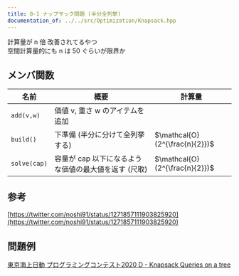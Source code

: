 ```yaml
---
title: 0-1 ナップサック問題 (半分全列挙)
documentation_of: ../../src/Optimization/Knapsack.hpp
---
```

計算量が n 倍 改善されてるやつ \
空間計算量的にも n は 50 ぐらいが限界か
## メンバ関数

| 名前         | 概要                                                 | 計算量                         |
| ------------ | ---------------------------------------------------- | ------------------------------ |
| `add(v,w)`   | 価値 v, 重さ w のアイテムを追加                      |                                |
| `build()`    | 下準備 (半分に分けて全列挙する)                      | $\mathcal{O}(2^{\frac{n}{2}})$ |
| `solve(cap)` | 容量が cap 以下になるような価値の最大値を返す (尺取) | $\mathcal{O}(2^{\frac{n}{2}})$ |
## 参考
[https://twitter.com/noshi91/status/1271857111903825920](https://twitter.com/noshi91/status/1271857111903825920) 
## 問題例
[東京海上日動 プログラミングコンテスト2020 D - Knapsack Queries on a tree](https://atcoder.jp/contests/tokiomarine2020/tasks/tokiomarine2020_d)
